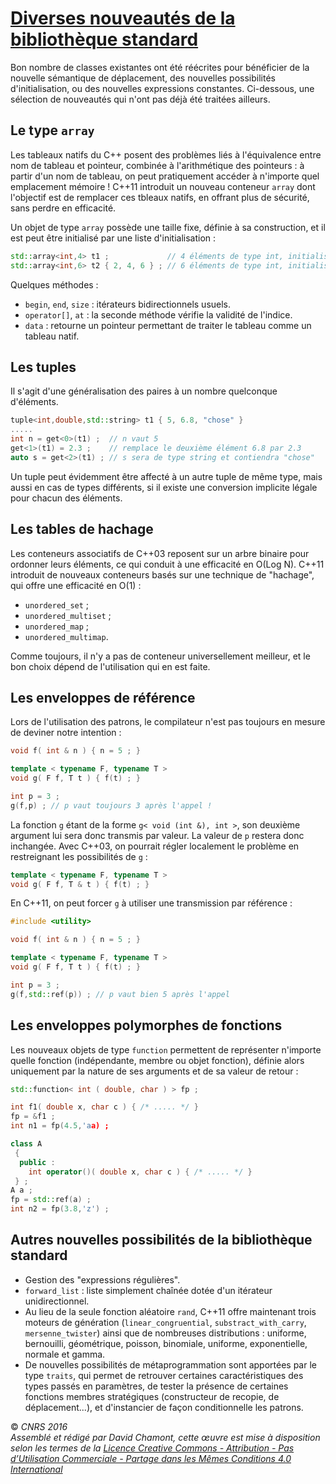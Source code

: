 # [Diverses nouveautés de la bibliothèque standard](TheorieBonnesPratiquesBiblio "wikilink")

Bon nombre de classes existantes ont été réécrites pour bénéficier de la nouvelle sémantique de déplacement, des nouvelles possibilités d'initialisation, ou des nouvelles expressions constantes. Ci-dessous, une sélection de nouveautés qui n'ont pas déjà été traitées ailleurs.

## Le type `array`

Les tableaux natifs du C++ posent des problèmes liés à l'équivalence entre nom de tableau et pointeur, combinée à l'arithmétique des pointeurs : à partir d'un nom de tableau, on peut pratiquement accéder à n'importe quel emplacement mémoire \! C++11 introduit un nouveau conteneur `array` dont l'objectif est de remplacer ces tbleaux natifs, en offrant plus de sécurité, sans perdre en efficacité.

Un objet de type `array` possède une taille fixe, définie à sa construction, et il est peut être initialisé par une liste d'initialisation :

``` cpp
std::array<int,4> t1 ;             // 4 éléments de type int, initialisés à 0
std::array<int,6> t2 { 2, 4, 6 } ; // 6 éléments de type int, initialisés à 2, 4, 6, 0, 0, 0
```

Quelques méthodes :

  - `begin`, `end`, `size` : itérateurs bidirectionnels usuels.
  - `operator[]`, `at` : la seconde méthode vérifie la validité de l'indice.
  - `data` : retourne un pointeur permettant de traiter le tableau comme un tableau natif.

## Les tuples

Il s'agit d'une généralisation des paires à un nombre quelconque d'éléments.

``` cpp
tuple<int,double,std::string> t1 { 5, 6.8, "chose" }
.....
int n = get<0>(t1) ;  // n vaut 5
get<1>(t1) = 2.3 ;    // remplace le deuxième élément 6.8 par 2.3
auto s = get<2>(t1) ; // s sera de type string et contiendra "chose"
```

Un tuple peut évidemment être affecté à un autre tuple de même type, mais aussi en cas de types différents, si il existe une conversion implicite légale pour chacun des éléments.

## Les tables de hachage

Les conteneurs associatifs de C++03 reposent sur un arbre binaire pour ordonner leurs éléments, ce qui conduit à une efficacité en O(Log N). C++11 introduit de nouveaux conteneurs basés sur une technique de "hachage", qui offre une efficacité en O(1) :

  - `unordered_set` ;
  - `unordered_multiset` ;
  - `unordered_map` ;
  - `unordered_multimap`.

Comme toujours, il n'y a pas de conteneur universellement meilleur, et le bon choix dépend de l'utilisation qui en est faite.

## Les enveloppes de référence

Lors de l'utilisation des patrons, le compilateur n'est pas toujours en mesure de deviner notre intention :

``` cpp
void f( int & n ) { n = 5 ; }

template < typename F, typename T >
void g( F f, T t ) { f(t) ; }

int p = 3 ;
g(f,p) ; // p vaut toujours 3 après l'appel !
```

La fonction `g` étant de la forme `g< void (int &), int >`, son deuxième argument lui sera donc transmis par valeur. La valeur de `p` restera donc inchangée. Avec C++03, on pourrait régler localement le problème en restreignant les possibilités de `g` :

``` cpp
template < typename F, typename T >
void g( F f, T & t ) { f(t) ; }
```

En C++11, on peut forcer `g` à utiliser une transmission par référence :

``` cpp
#include <utility>

void f( int & n ) { n = 5 ; }

template < typename F, typename T >
void g( F f, T t ) { f(t) ; }

int p = 3 ;
g(f,std::ref(p)) ; // p vaut bien 5 après l'appel
```

## Les enveloppes polymorphes de fonctions

Les nouveaux objets de type `function` permettent de représenter n'importe quelle fonction (indépendante, membre ou objet fonction), définie alors uniquement par la nature de ses arguments et de sa valeur de retour :

``` cpp
std::function< int ( double, char ) > fp ;

int f1( double x, char c ) { /* ..... */ }
fp = &f1 ;
int n1 = fp(4.5,'aa) ;

class A
 {
  public :
    int operator()( double x, char c ) { /* ..... */ }
 } ;
A a ;
fp = std::ref(a) ;
int n2 = fp(3.8,'z') ;
```

## Autres nouvelles possibilités de la bibliothèque standard

  - Gestion des "expressions régulières".
  - `forward_list` : liste simplement chaînée dotée d'un itérateur unidirectionnel.
  - Au lieu de la seule fonction aléatoire `rand`, C++11 offre maintenant trois moteurs de génération (`linear_congruential`, `substract_with_carry`, `mersenne_twister`) ainsi que de nombreuses distributions : uniforme, bernouilli, géométrique, poisson, binomiale, uniforme, exponentielle, normale et gamma.
  - De nouvelles possibilités de métaprogrammation sont apportées par le type `traits`, qui permet de retrouver certaines caractéristiques des types passés en paramètres, de tester la présence de certaines fonctions membres stratégiques (constructeur de recopie, de déplacement...), et d'instancier de façon conditionnelle les patrons.

  
  
© *CNRS 2016*  
*Assemblé et rédigé par David Chamont, cette œuvre est mise à disposition selon les termes de la [Licence Creative Commons - Attribution - Pas d’Utilisation Commerciale - Partage dans les Mêmes Conditions 4.0 International](http://creativecommons.org/licenses/by-nc-sa/4.0/)*
